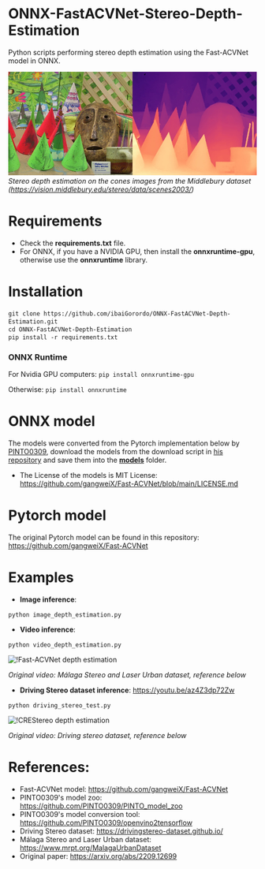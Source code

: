 # ONNX-FastACVNet-Stereo-Depth-Estimation
 Python scripts performing stereo depth estimation using the Fast-ACVNet model in ONNX.
 
![!Fast-ACVNet detph estimation](https://github.com/ibaiGorordo/ONNX-FastACVNet-Depth-Estimation/blob/main/doc/img/out.jpg)
*Stereo depth estimation on the cones images from the Middlebury dataset (https://vision.middlebury.edu/stereo/data/scenes2003/)*

# Requirements

 * Check the **requirements.txt** file.
 * For ONNX, if you have a NVIDIA GPU, then install the **onnxruntime-gpu**, otherwise use the **onnxruntime** library.

# Installation
```
git clone https://github.com/ibaiGorordo/ONNX-FastACVNet-Depth-Estimation.git
cd ONNX-FastACVNet-Depth-Estimation
pip install -r requirements.txt
```
### ONNX Runtime
For Nvidia GPU computers:
`pip install onnxruntime-gpu`

Otherwise:
`pip install onnxruntime`

# ONNX model
The models were converted from the Pytorch implementation below by [PINTO0309](https://github.com/PINTO0309), download the models from the download script in [his repository](https://github.com/PINTO0309/PINTO_model_zoo/tree/main/338_Fast-ACVNet) and save them into the **[models](https://github.com/ibaiGorordo/ONNX-FastACVNet-Depth-Estimation/tree/main/models)** folder. 
- The License of the models is MIT License: https://github.com/gangweiX/Fast-ACVNet/blob/main/LICENSE.md

# Pytorch model
The original Pytorch model can be found in this repository: https://github.com/gangweiX/Fast-ACVNet
 
# Examples

 * **Image inference**:
 ```
 python image_depth_estimation.py
 ```

 * **Video inference**:
 ```
 python video_depth_estimation.py
 ```
 ![!Fast-ACVNet depth estimation](https://github.com/ibaiGorordo/ONNX-FastACVNet-Depth-Estimation/blob/main/doc/img/fastacvnet_malaga_urban.gif)
 
 *Original video: Málaga Stereo and Laser Urban dataset, reference below*

 * **Driving Stereo dataset inference**: https://youtu.be/az4Z3dp72Zw
 ```
 python driving_stereo_test.py
 ```
 ![!CREStereo depth estimation](https://github.com/ibaiGorordo/ONNX-FastACVNet-Depth-Estimation/blob/main/doc/img/fastacvnet_driving_stereo.gif)
  
 *Original video: Driving stereo dataset, reference below*
  
# References:
* Fast-ACVNet model: https://github.com/gangweiX/Fast-ACVNet
* PINTO0309's model zoo: https://github.com/PINTO0309/PINTO_model_zoo
* PINTO0309's model conversion tool: https://github.com/PINTO0309/openvino2tensorflow
* Driving Stereo dataset: https://drivingstereo-dataset.github.io/
* Málaga Stereo and Laser Urban dataset: https://www.mrpt.org/MalagaUrbanDataset
* Original paper: https://arxiv.org/abs/2209.12699
